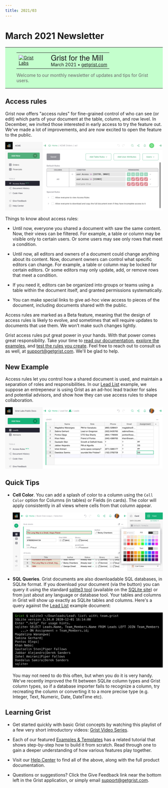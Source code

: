 ```yaml
---
title: 2021/03
---
```


# March 2021 Newsletter

<style>
  /* restore some poorly overridden defaults */
  .newsletter-header .table {
    background-color: initial;
    border: initial;
  }
  .newsletter-header .table > tbody > tr > td {
    padding: initial;
    border: initial;
    vertical-align: initial;
  }
  .newsletter-header img.header-img {
    padding: initial;
    max-width: initial;
    display: initial;
    padding: initial;
    line-height: initial;
    background-color: initial;
    border: initial;
    border-radius: initial;
    margin: initial;
  }

  /* copy newsletter styles, with a prefix for sufficient specificity */
  .newsletter-header .header {
    border: none;
    padding: 0;
    margin: 0;
  }
  .newsletter-header table > tbody > tr > td.header-image {
    width: 80px;
    padding-right: 16px;
  }
  .newsletter-header table > tbody > tr > td.header-text {
    background-color: #c4ffcd;
    padding: 16px 36px;
  }
  .newsletter-header table.header-top {
    border: none;
    padding: 0;
    margin: 0;
    width: 100%;
  }
  .header-title {
    font-family: Helvetica Neue, Helvetica, Arial, sans-serif;
    font-size: 24px;
    line-height: 28px;
  }
  .header-month {
  }
  .header-welcome {
    margin-top: 12px;
    color: #666666;
  }
</style>
<div class="newsletter-header">
<table class="header" cellpadding="0" cellspacing="0" border="0"><tr>
  <td class="header-text">
    <table class="header-top"><tr>
      <td class="header-image">
        <a href="https://www.getgrist.com">
          <img class="header-img" src="/images/newsletters/grist-labs.png" width="80" height="80" alt="Grist Labs" border="0">
        </a>
      </td>
      <td class="header-top-text">
        <div class="header-title">Grist for the Mill</div>
        <div class="header-month">March 2021
          &#8226; <a href="https://www.getgrist.com/">getgrist.com</a></div>
      </td>
    </tr></table>
    <div class="header-welcome">
      Welcome to our monthly newsletter of updates and tips for Grist users.
    </div>
  </td>
</tr></table>
</div>

## Access rules

Grist now offers "access rules" for fine-grained control of who can
see (or edit) which parts of your document at the table, column, and
row level. In December, we invited those interested in early access
to try the feature out. We've made a lot of improvements, and are
now excited to open the feature to the public.

![Access rules page](../images/newsletters/2021-03/access-rules-page.png)

Things to know about access rules:

- Until now, everyone you shared a document with saw the same content.  Now, their
  views can be filtered.  For example, a table or column may be visible only
  to certain users.  Or some users may see only rows that meet a condition.

- Until now, all editors and owners of a document could change anything about its
  content.  Now, document owners can control what specific editors can change.
  For example, a table or column may be locked for certain editors.  Or some
  editors may only update, add, or remove rows that meet a condition.

- If you need it, editors can be organized into groups or teams using
  a table within the document itself, and granted permissions
  systematically.

- You can make special links to give ad-hoc view access to pieces of the document,
  including documents shared with the public.

Access rules are marked as a Beta feature, meaning that the design of
access rules is likely to evolve, and sometimes that will require
updates to documents that use them. We won’t make such changes
lightly.

Grist access rules put great power in your hands. With that power
comes great responsibility. Take your time to [read our documentation](../access-rules.md),
[explore the examples](../access-rules.md#access-rule-examples),
and [test the rules you create](../access-rules.md#view-as-another-user). Feel free to
reach out to consult us as well, at <support@getgrist.com>. We'll be
glad to help.

## New Example

Access rules let you control how a shared document is used, and maintain
a separation of roles and responsibilities.
In our [Lead List](../examples/2021-03-leads.md) example, we suppose an entrepeneur
is using Grist as an ad-hoc lead tracker for sales and potential advisors, and
show how they can use access rules to shape collaboration.

![Lead table](../examples/images/2021-03-leads/leads-table.png)

## Quick Tips

 - **Cell Color**.  You can add a splash of color to a column using the `Cell Color` option
for Columns (in tables) or Fields (in cards).  The color will apply consistently
in all views where cells from that column appear.

    ![Cell color](../images/newsletters/2021-03/cell-color.png)

 - **SQL Queries**.  Grist documents are also downloadable SQL databases, in SQLite
format. If you download your document
(via the <span class="grist-icon" style="--icon: var(--icon-Share)"></span> button)
you can query it using the standard [sqlite3 tool](https://sqlite.org/cli.html)
(available on the [SQLite site](https://sqlite.org/download.html)) or from just
about any language or database tool.  Your tables and columns in Grist will show up exactly
as SQLite tables and columns.  Here's a query against the
[Lead List](../examples/2021-03-leads.md) example document:

    ![Leads SQL query](../images/newsletters/2021-03/leads-sql.png)

    You may not need to do this often, but when you do it is very handy.
    We've recently improved the fit between SQLite column types and Grist column types,
    so if a database importer fails to recognize a column, try recreating the column or converting
    it to a more precise type (e.g. Integer, Text, Numeric, Date, DateTime etc).

## Learning Grist

- Get started quickly with basic Grist concepts by watching this playlist
  of a few very short introductory videos:
  [Grist Video Series](https://www.youtube.com/playlist?list=PL3Q9Tu1JOy_4Mq8JlcjZXEMyJY69kda44).

- Each of our featured [Examples & Templates](https://docs.getgrist.com/p/templates)
  has a related tutorial that shows step-by-step how to build it
  from scratch. Read through one to gain a deeper understanding of how
  various features play together.

- Visit our [Help Center](../index.md) to
  find all of the above, along with the full product documentation.

- Questions or suggestions? Click the
  <span class="app-menu-item"><span class="grist-icon" style="--icon: var(--icon-Feedback)"></span> Give Feedback</span>
  link near the bottom left in the Grist application, or simply email
  <support@getgrist.com>.
